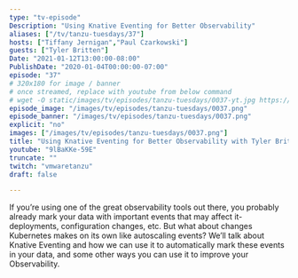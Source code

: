 ```yaml
---
type: "tv-episode"
Description: "Using Knative Eventing for Better Observability"
aliases: ["/tv/tanzu-tuesdays/37"]
hosts: ["Tiffany Jernigan","Paul Czarkowski"]
guests: ["Tyler Britten"]
Date: "2021-01-12T13:00:00-08:00"
PublishDate: "2020-01-04T00:00:00-07:00"
episode: "37"
# 320x180 for image / banner
# once streamed, replace with youtube from below command
# wget -O static/images/tv/episodes/tanzu-tuesdays/0037-yt.jpg https://img.youtube.com/vi/TODO/mqdefault.jpg
episode_image: "/images/tv/episodes/tanzu-tuesdays/0037.png"
episode_banner: "/images/tv/episodes/tanzu-tuesdays/0037.png"
explicit: "no"
images: ["/images/tv/episodes/tanzu-tuesdays/0037.png"]
title: "Using Knative Eventing for Better Observability with Tyler Britten"
youtube: "9lBaKKe-59E"
truncate: ""
twitch: "vmwaretanzu"
draft: false

---
```


If you’re using one of the great observability tools out there, you probably already mark your data with important events that may affect it- deployments, configuration changes, etc. But what about changes Kubernetes makes on its own like autoscaling events? We’ll talk about Knative Eventing and how we can use it to automatically mark these events in your data, and some other ways you can use it to improve your Observability.
